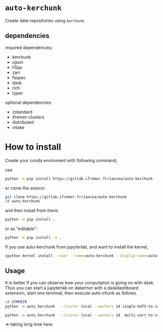 # `auto-kerchunk`

Create data repositories using `kerchunk`.

## dependencies

required dependencies:
- kerchunk
- ujson
- h5py
- zarr
- fsspec
- dask
- rich
- typer

optional dependencies:
- zstandard
- ifremer-clusters
- distributed
- intake


#  How to install

Create your conda enviroment with following command;



use


```bash
python -m pip install https://gitlab.ifremer.fr/iaocea/auto-kerchunk
```
or clone the source:
```bash
git clone https://gitlab.ifremer.fr/iaocea/auto-kerchunk
cd auto-kerchunk
```
and then install from there:
```bash
python -m pip install .
```
or as "editable":
```bash
python -m pip install -e .
```

If you use auto-kerchunk from jupyterlab, and want to install the kernel,
```bash
ipython kernel install --user --name=auto-kerchunk --display-name=auto-kerchunk
```

## Usage

It is better if you can observe how your computation is going on with dask.  Thus you can start a jupyterlab on datarmor with a daskdashboard extension, start one terminal, then execute auto-chunk as follows.  

```bash
cd $TMPDIR
python -m auto_kerchunk  --cluster local --workers 14 single-hdf5-to-zarr /home/ref-marc/f2_1200_sn/best_estimate/ --glob "**/*Z.nc" $TMPDIR/f2_1200_sn/
```

```bash
python -m auto_kerchunk  --cluster local --workers 14  multi-zarr-to-zarr $TMPDIR/f2_1200_sn/ /home/datawork-lops-iaocea/catalog/f2_1200_sn
```
=> taking long time here


